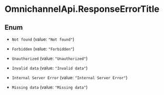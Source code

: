 # OmnichannelApi.ResponseErrorTitle

## Enum


* `Not found` (value: `"Not found"`)

* `Forbidden` (value: `"Forbidden"`)

* `Unauthorized` (value: `"Unauthorized"`)

* `Invalid data` (value: `"Invalid data"`)

* `Internal Server Error` (value: `"Internal Server Error"`)

* `Missing data` (value: `"Missing data"`)


